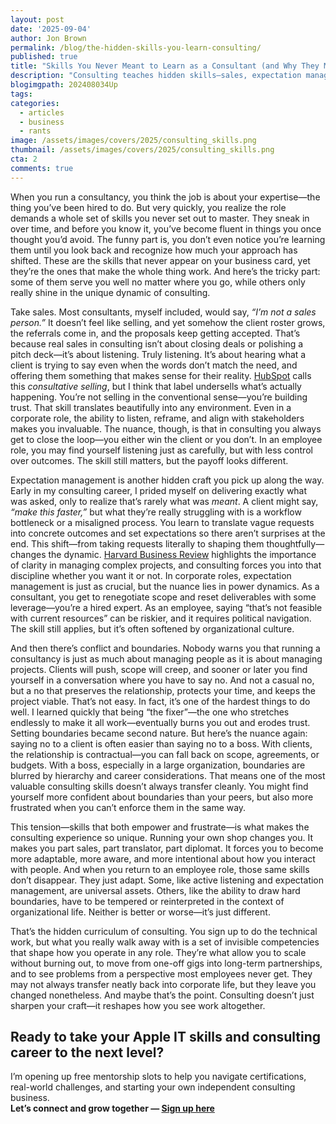 ```yaml
---
layout: post
date: '2025-09-04'
author: Jon Brown
permalink: /blog/the-hidden-skills-you-learn-consulting/
published: true
title: "Skills You Never Meant to Learn as a Consultant (and Why They Matter Beyond Consulting)"
description: "Consulting teaches hidden skills—sales, expectation management, boundaries—that change how you work, though not all transfer back to employment."
blogimgpath: 202408034Up
tags:
categories:
  - articles
  - business
  - rants
image: /assets/images/covers/2025/consulting_skills.png
thumbnail: /assets/images/covers/2025/consulting_skills.png
cta: 2
comments: true
---
```


When you run a consultancy, you think the job is about your expertise—the thing you’ve been hired to do. But very quickly, you realize the role demands a whole set of skills you never set out to master. They sneak in over time, and before you know it, you’ve become fluent in things you once thought you’d avoid. The funny part is, you don’t even notice you’re learning them until you look back and recognize how much your approach has shifted. These are the skills that never appear on your business card, yet they’re the ones that make the whole thing work. And here’s the tricky part: some of them serve you well no matter where you go, while others only really shine in the unique dynamic of consulting.

Take sales. Most consultants, myself included, would say, *“I’m not a sales person.”* It doesn’t feel like selling, and yet somehow the client roster grows, the referrals come in, and the proposals keep getting accepted. That’s because real sales in consulting isn’t about closing deals or polishing a pitch deck—it’s about listening. Truly listening. It’s about hearing what a client is trying to say even when the words don’t match the need, and offering them something that makes sense for their reality. [HubSpot](https://blog.hubspot.com/sales/consultative-selling) calls this *consultative selling*, but I think that label undersells what’s actually happening. You’re not selling in the conventional sense—you’re building trust. That skill translates beautifully into any environment. Even in a corporate role, the ability to listen, reframe, and align with stakeholders makes you invaluable. The nuance, though, is that in consulting you always get to close the loop—you either win the client or you don’t. In an employee role, you may find yourself listening just as carefully, but with less control over outcomes. The skill still matters, but the payoff looks different.

Expectation management is another hidden craft you pick up along the way. Early in my consulting career, I prided myself on delivering exactly what was asked, only to realize that’s rarely what was *meant*. A client might say, *“make this faster,”* but what they’re really struggling with is a workflow bottleneck or a misaligned process. You learn to translate vague requests into concrete outcomes and set expectations so there aren’t surprises at the end. This shift—from taking requests literally to shaping them thoughtfully—changes the dynamic. [Harvard Business Review](https://hbr.org/2012/08/the-disciplined-pursuit-of-less) highlights the importance of clarity in managing complex projects, and consulting forces you into that discipline whether you want it or not. In corporate roles, expectation management is just as crucial, but the nuance lies in power dynamics. As a consultant, you get to renegotiate scope and reset deliverables with some leverage—you’re a hired expert. As an employee, saying “that’s not feasible with current resources” can be riskier, and it requires political navigation. The skill still applies, but it’s often softened by organizational culture.

And then there’s conflict and boundaries. Nobody warns you that running a consultancy is just as much about managing people as it is about managing projects. Clients will push, scope will creep, and sooner or later you find yourself in a conversation where you have to say no. And not a casual no, but a no that preserves the relationship, protects your time, and keeps the project viable. That’s not easy. In fact, it’s one of the hardest things to do well. I learned quickly that being “the fixer”—the one who stretches endlessly to make it all work—eventually burns you out and erodes trust. Setting boundaries became second nature. But here’s the nuance again: saying no to a client is often easier than saying no to a boss. With clients, the relationship is contractual—you can fall back on scope, agreements, or budgets. With a boss, especially in a large organization, boundaries are blurred by hierarchy and career considerations. That means one of the most valuable consulting skills doesn’t always transfer cleanly. You might find yourself more confident about boundaries than your peers, but also more frustrated when you can’t enforce them in the same way.

This tension—skills that both empower and frustrate—is what makes the consulting experience so unique. Running your own shop changes you. It makes you part sales, part translator, part diplomat. It forces you to become more adaptable, more aware, and more intentional about how you interact with people. And when you return to an employee role, those same skills don’t disappear. They just adapt. Some, like active listening and expectation management, are universal assets. Others, like the ability to draw hard boundaries, have to be tempered or reinterpreted in the context of organizational life. Neither is better or worse—it’s just different.

That’s the hidden curriculum of consulting. You sign up to do the technical work, but what you really walk away with is a set of invisible competencies that shape how you operate in any role. They’re what allow you to scale without burning out, to move from one-off gigs into long-term partnerships, and to see problems from a perspective most employees never get. They may not always transfer neatly back into corporate life, but they leave you changed nonetheless. And maybe that’s the point. Consulting doesn’t just sharpen your craft—it reshapes how you see work altogether.

## Ready to take your Apple IT skills and consulting career to the next level?
I’m opening up free mentorship slots to help you navigate certifications, real-world challenges, and starting your own independent consulting business.  
**Let’s connect and grow together — [Sign up here](https://jonbrown.org/contact/)**